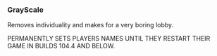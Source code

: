 ### GrayScale

Removes individuality and makes for a very boring lobby.

PERMANENTLY SETS PLAYERS NAMES UNTIL THEY RESTART THEIR GAME IN BUILDS 104.4 AND BELOW.
